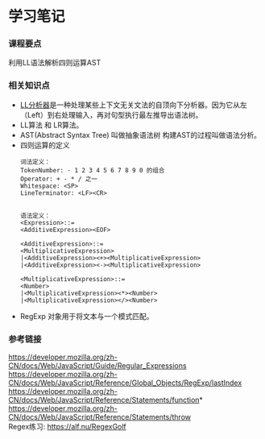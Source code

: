 # 学习笔记
### 课程要点
利用LL语法解析四则运算AST
### 相关知识点
* [LL分析器](https://zh.wikipedia.org/wiki/LL%E5%89%96%E6%9E%90%E5%99%A8)是一种处理某些上下文无关文法的自顶向下分析器。因为它从左（Left）到右处理输入，再对句型执行最左推导出语法树。
* LL算法 和 LR算法。
* AST(Abstract Syntax Tree) 叫做抽象语法树 构建AST的过程叫做语法分析。
* 四则运算的定义
  ```
  词法定义：  
  TokenNumber: · 1 2 3 4 5 6 7 8 9 0 的组合  
  Operator: + - * / 之一  
  Whitespace: <SP>  
  LineTerminator: <LF><CR>  


  语法定义：
  <Expression>::=  
  <AdditiveExpression><EOF>

  <AdditiveExpression>::=  
  <MultiplicativeExpression>  
  |<AdditiveExpression><+><MultiplicativeExpression>  
  |<AdditiveExpression><-><MultiplicativeExpression>  
  
  <MultiplicativeExpression>::=  
  <Number>  
  |<MultiplicativeExpression><*><Number>  
  |<MultiplicativeExpression></><Number>  
  ```
* RegExp 对象用于将文本与一个模式匹配。
### 参考链接
https://developer.mozilla.org/zh-CN/docs/Web/JavaScript/Guide/Regular_Expressions  
https://developer.mozilla.org/zh-CN/docs/Web/JavaScript/Reference/Global_Objects/RegExp/lastIndex  
https://developer.mozilla.org/zh-CN/docs/Web/JavaScript/Reference/Statements/function*  
https://developer.mozilla.org/zh-CN/docs/Web/JavaScript/Reference/Statements/throw  
Regex练习: https://alf.nu/RegexGolf    

